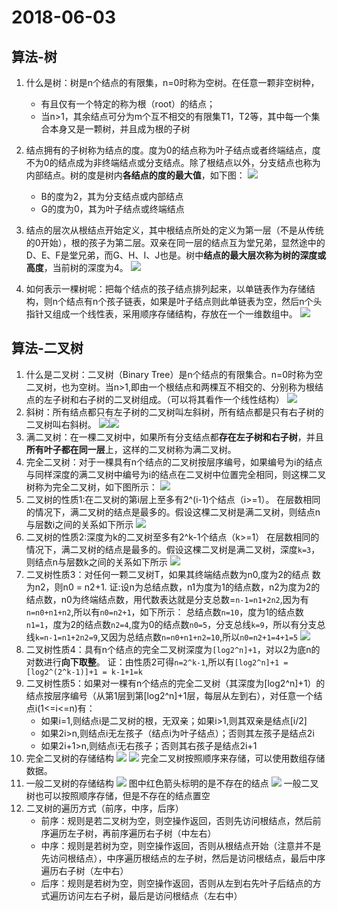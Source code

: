 # 2018-06-03
## 算法-树
1. 什么是树：树是n个结点的有限集，n=0时称为空树。在任意一颗非空树种，
	- 有且仅有一个特定的称为根（root）的结点；
	- 当n>1，其余结点可分为m个互不相交的有限集T1，T2等，其中每一个集合本身又是一颗树，并且成为根的子树

2. 结点拥有的子树称为结点的度。度为0的结点称为叶子结点或者终端结点，度不为0的结点成为非终端结点或分支结点。除了根结点以外，分支结点也称为内部结点。树的度是树内**各结点的度的最大值**，如下图：
![](https://i.imgur.com/y50xITm.jpg)
	- B的度为2，其为分支结点或内部结点
	- G的度为0，其为叶子结点或终端结点
3. 结点的层次从根结点开始定义，其中根结点所处的定义为第一层（不是从传统的0开始），根的孩子为第二层。双亲在同一层的结点互为堂兄弟，显然途中的D、E、F是堂兄弟，而G、H、I、J也是。树中**结点的最大层次称为树的深度或高度**，当前树的深度为4。
![](https://i.imgur.com/CRtlfYA.jpg)
4. 如何表示一棵树呢：把每个结点的孩子结点排列起来，以单链表作为存储结构，则n个结点有n个孩子链表，如果是叶子结点则此单链表为空，然后n个头指针又组成一个线性表，采用顺序存储结构，存放在一个一维数组中。
![](https://i.imgur.com/jTThe5i.jpg)

## 算法-二叉树
1. 什么是二叉树：二叉树（Binary Tree）是n个结点的有限集合。n=0时称为空二叉树，也为空树。当n>1,即由一个根结点和两棵互不相交的、分别称为根结点的左子树和右子树的二叉树组成。（可以将其看作一个线性结构）
![](https://i.imgur.com/iimLiCs.jpg)
2. 斜树：所有结点都只有左子树的二叉树叫左斜树，所有结点都是只有右子树的二叉树叫右斜树。
![](https://i.imgur.com/21RwdWp.jpg)![](https://i.imgur.com/nNROefO.jpg)
3. 满二叉树：在一棵二叉树中，如果所有分支结点都**存在左子树和右子树**，并且**所有叶子都在同一层**上，这样的二叉树称为满二叉树。
4. 完全二叉树：对于一棵具有n个结点的二叉树按层序编号，如果编号为i的结点与同样深度的满二叉树中编号为i的结点在二叉树中位置完全相同，则这棵二叉树称为完全二叉树，如下图所示：
![](https://i.imgur.com/9CEnFse.jpg)
5. 二叉树的性质1:在二叉树的第i层上至多有2^(i-1)个结点（i>=1）。
在层数相同的情况下，满二叉树的结点是最多的。假设这棵二叉树是满二叉树，则结点n与层数i之间的关系如下所示
![](https://i.imgur.com/2R8C4b9.jpg)
6. 二叉树的性质2:深度为k的二叉树至多有2^k-1个结点（k>=1）
在层数相同的情况下，满二叉树的结点是最多的。假设这棵二叉树是满二叉树，深度`k=3`，则结点n与层数k之间的关系如下所示
![](https://i.imgur.com/1aVzR5s.jpg)
7. 二叉树性质3：对任何一颗二叉树T，如果其终端结点数为n0,度为2的结点	数为n2，则n0 = n2+1.
证:设n为总结点数，n1为度为1的结点数，n2为度为2的结点数，n0为终端结点数，用代数表达就是分支总数=`n-1=n1+2n2`,因为有`n=n0+n1+n2`,所以有`n0=n2+1`，如下所示：
总结点数`n=10`，度为1的结点数`n1=1`，度为2的结点数`n2=4`,度为0的结点数`n0=5`，分支总线`k=9`，所以有分支总线`k=n-1=n1+2n2=9`,又因为总结点数`n=n0+n1+n2=10`,所以`n0=n2+1=4+1=5`
![](https://i.imgur.com/9CEnFse.jpg)
8. 二叉树性质4：具有n个结点的完全二叉树深度为`[log2^n]+1`，对以2为底n的对数进行**向下取整**。
证：由性质2可得`n=2^k-1`,所以有`[log2^n]+1 = [log2^(2^k-1)]+1 = k-1+1=k`
9. 二叉树性质5：如果对一棵有n个结点的完全二叉树（其深度为[log2^n]+1）的结点按层序编号（从第1层到第[log2^n]+1层，每层从左到右），对任意一个结点i(1<=i<=n)有：
	- 如果i=1,则结点i是二叉树的根，无双亲；如果i>1,则其双亲是结点[i/2]
	- 如果2i>n,则结点i无左孩子（结点i为叶子结点）；否则其左孩子是结点2i
	- 如果2i+1>n,则结点i无右孩子；否则其右孩子是结点2i+1
10. 完全二叉树的存储结构
![](https://i.imgur.com/Sg2wTsa.jpg)
![](https://i.imgur.com/AfX004M.jpg)
完全二叉树按照顺序来存储，可以使用数组存储数据。
11. 一般二叉树的存储结构
![](https://i.imgur.com/ya0kQrV.jpg)
图中红色箭头标明的是不存在的结点
![](https://i.imgur.com/9GPX26O.jpg)
一般二叉树也可以按照顺序存储，但是不存在的结点置空
12. 二叉树的遍历方式（前序，中序，后序）
	- 前序：规则是若二叉树为空，则空操作返回，否则先访问根结点，然后前序遍历左子树，再前序遍历右子树（中左右）
	- 中序：规则是若树为空，则空操作返回，否则从根结点开始（注意并不是先访问根结点），中序遍历根结点的左子树，然后是访问根结点，最后中序遍历右子树（左中右）
	- 后序：规则是若树为空，则空操作返回，否则从左到右先叶子后结点的方式遍历访问左右子树，最后是访问根结点（左右中）


